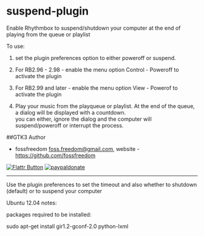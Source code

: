 suspend-plugin
==============

Enable Rhythmbox to suspend/shutdown your computer at the end of playing from the queue or playlist

To use:

 1. set the plugin preferences option to either poweroff or suspend.

 2. For RB2.96 - 2.98 - enable the menu option Control - Poweroff to activate the plugin
 
 3. For RB2.99 and later - enable the menu option View - Powerof to activate the plugin
 
 4. Play your music from the playqueue or playlist.  At the end of the queue, a dialog will be displayed with a countdown.  
 you can either, ignore the dialog and the computer will suspend/poweroff or interrupt the process.

##GTK3 Author

 - fossfreedom <foss.freedom@gmail.com>, website - https://github.com/fossfreedom

[![Flattr Button](http://api.flattr.com/button/button-compact-static-100x17.png "Flattr This!")](https://flattr.com/thing/1237284/fossfreedomsuspend-plugin-on-GitHub "fossfreedom")  [![paypaldonate](https://www.paypalobjects.com/en_GB/i/btn/btn_donate_SM.gif)](https://www.paypal.com/cgi-bin/webscr?cmd=_s-xclick&hosted_button_id=KBV682WJ3BDGL)

------------

Use the plugin preferences to set the timeout and also whether to
shutdown (default) or to suspend your computer

Ubuntu 12.04 notes:

packages required to be installed:

sudo apt-get install gir1.2-gconf-2.0 python-lxml
